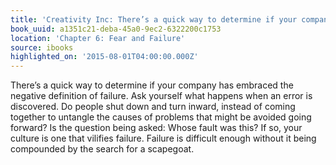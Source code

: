 ```yaml
---
title: 'Creativity Inc: There’s a quick way to determine if your company has embrace…'
book_uuid: a1351c21-deba-45a0-9ec2-6322200c1753
location: 'Chapter 6: Fear and Failure'
source: ibooks
highlighted_on: '2015-08-01T04:00:00.000Z'
---
```


There’s a quick way to determine if your company has embraced the negative definition of failure. Ask yourself what happens when an error is discovered. Do people shut down and turn inward, instead of coming together to untangle the causes of problems that might be avoided going forward? Is the question being asked: Whose fault was this? If so, your culture is one that vilifies failure. Failure is difficult enough without it being compounded by the search for a scapegoat.